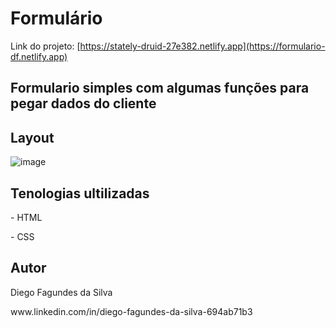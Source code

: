 # Formulário
Link do projeto: [https://stately-druid-27e382.netlify.app](https://formulario-df.netlify.app)
## Formulario simples com algumas funções para pegar dados do cliente 
## Layout 
![image](https://user-images.githubusercontent.com/94011841/205391378-2bedc62b-54cb-44c3-869f-5aacf0891c04.png)
## Tenologias ultilizadas
<p>- HTML </p>
<p>- CSS </p>
<h2> Autor </h2>
<p>Diego Fagundes da Silva</p>
www.linkedin.com/in/diego-fagundes-da-silva-694ab71b3
